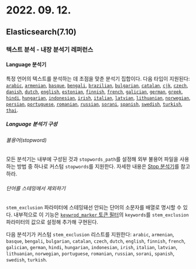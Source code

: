 # 2022. 09. 12.

## Elasticsearch(7.10)

### 텍스트 분석 - 내장 분석기 레퍼런스

#### Language 분석기

특정 언어의 텍스트를 분석하는 데 초점을 맞춘 분석기 집합이다. 다음 타입이 지원된다: [`arabic`](https://www.elastic.co/guide/en/elasticsearch/reference/7.10/analysis-lang-analyzer.html#arabic-analyzer), [`armenian`](https://www.elastic.co/guide/en/elasticsearch/reference/7.10/analysis-lang-analyzer.html#armenian-analyzer), [`basque`](https://www.elastic.co/guide/en/elasticsearch/reference/7.10/analysis-lang-analyzer.html#basque-analyzer), [`bengali`](https://www.elastic.co/guide/en/elasticsearch/reference/7.10/analysis-lang-analyzer.html#bengali-analyzer), [`brazilian`](https://www.elastic.co/guide/en/elasticsearch/reference/7.10/analysis-lang-analyzer.html#brazilian-analyzer), [`bulgarian`](https://www.elastic.co/guide/en/elasticsearch/reference/7.10/analysis-lang-analyzer.html#bulgarian-analyzer), [`catalan`](https://www.elastic.co/guide/en/elasticsearch/reference/7.10/analysis-lang-analyzer.html#catalan-analyzer), [`cjk`](https://www.elastic.co/guide/en/elasticsearch/reference/7.10/analysis-lang-analyzer.html#cjk-analyzer), [`czech`](https://www.elastic.co/guide/en/elasticsearch/reference/7.10/analysis-lang-analyzer.html#czech-analyzer), [`danish`](https://www.elastic.co/guide/en/elasticsearch/reference/7.10/analysis-lang-analyzer.html#danish-analyzer), [`dutch`](https://www.elastic.co/guide/en/elasticsearch/reference/7.10/analysis-lang-analyzer.html#dutch-analyzer), [`english`](https://www.elastic.co/guide/en/elasticsearch/reference/7.10/analysis-lang-analyzer.html#english-analyzer), [`estonian`](https://www.elastic.co/guide/en/elasticsearch/reference/7.10/analysis-lang-analyzer.html#estonian-analyzer), [`finnish`](https://www.elastic.co/guide/en/elasticsearch/reference/7.10/analysis-lang-analyzer.html#finnish-analyzer), [`french`](https://www.elastic.co/guide/en/elasticsearch/reference/7.10/analysis-lang-analyzer.html#french-analyzer), [`galician`](https://www.elastic.co/guide/en/elasticsearch/reference/7.10/analysis-lang-analyzer.html#galician-analyzer), [`german`](https://www.elastic.co/guide/en/elasticsearch/reference/7.10/analysis-lang-analyzer.html#german-analyzer), [`greek`](https://www.elastic.co/guide/en/elasticsearch/reference/7.10/analysis-lang-analyzer.html#greek-analyzer), [`hindi`](https://www.elastic.co/guide/en/elasticsearch/reference/7.10/analysis-lang-analyzer.html#hindi-analyzer), [`hungarian`](https://www.elastic.co/guide/en/elasticsearch/reference/7.10/analysis-lang-analyzer.html#hungarian-analyzer), [`indonesian`](https://www.elastic.co/guide/en/elasticsearch/reference/7.10/analysis-lang-analyzer.html#indonesian-analyzer), [`irish`](https://www.elastic.co/guide/en/elasticsearch/reference/7.10/analysis-lang-analyzer.html#irish-analyzer), [`italian`](https://www.elastic.co/guide/en/elasticsearch/reference/7.10/analysis-lang-analyzer.html#italian-analyzer), [`latvian`](https://www.elastic.co/guide/en/elasticsearch/reference/7.10/analysis-lang-analyzer.html#latvian-analyzer), [`lithuanian`](https://www.elastic.co/guide/en/elasticsearch/reference/7.10/analysis-lang-analyzer.html#lithuanian-analyzer), [`norwegian`](https://www.elastic.co/guide/en/elasticsearch/reference/7.10/analysis-lang-analyzer.html#norwegian-analyzer), [`persian`](https://www.elastic.co/guide/en/elasticsearch/reference/7.10/analysis-lang-analyzer.html#persian-analyzer), [`portuguese`](https://www.elastic.co/guide/en/elasticsearch/reference/7.10/analysis-lang-analyzer.html#portuguese-analyzer), [`romanian`](https://www.elastic.co/guide/en/elasticsearch/reference/7.10/analysis-lang-analyzer.html#romanian-analyzer), [`russian`](https://www.elastic.co/guide/en/elasticsearch/reference/7.10/analysis-lang-analyzer.html#russian-analyzer), [`sorani`](https://www.elastic.co/guide/en/elasticsearch/reference/7.10/analysis-lang-analyzer.html#sorani-analyzer), [`spanish`](https://www.elastic.co/guide/en/elasticsearch/reference/7.10/analysis-lang-analyzer.html#spanish-analyzer), [`swedish`](https://www.elastic.co/guide/en/elasticsearch/reference/7.10/analysis-lang-analyzer.html#swedish-analyzer), [`turkish`](https://www.elastic.co/guide/en/elasticsearch/reference/7.10/analysis-lang-analyzer.html#turkish-analyzer), [`thai`](https://www.elastic.co/guide/en/elasticsearch/reference/7.10/analysis-lang-analyzer.html#thai-analyzer).

##### Language 분석기 구성

###### 불용어(stopword)

모든 분석기는 내부에 구성된 것과 `stopwords_path`를 설정해 외부 불용어 파일을 사용하는 방법 중 하나로 커스텀 `stopwords`를 지원한다. 자세한 내용은 [Stop 분석기][stop-analyzer]를 참고하라.

###### 단어를 스테밍에서 제외하기

`stem_exclusion` 파라미터에 스테밍돼선 안되는 단어의 소문자를 배열로 명시할 수 있다. 내부적으로 이 기능은 [`keywrod_marker` 토큰 필터][keyword-marker-token-filter]의 `keywords`를 `stem_exclusion` 파라미터의 값으로 설정해 추가해 구현된다.

다음 분석기가 커스텀 `stem_exclusion` 리스트를 지원한다: `arabic`, `armenian`, `basque`, `bengali`, `bulgarian`, `catalan`, `czech`, `dutch`, `english`, `finnish`, `french`, `galician`, `german`, `hindi`, `hungarian`, `indonesian`, `irish`, `italian`, `latvian`, `lithuanian`, `norwegian`, `portuguese`, `romanian`, `russian`, `sorani`, `spanish`, `swedish`, `turkish`.



[stop-analyzer]: https://www.elastic.co/guide/en/elasticsearch/reference/7.10/analysis-stop-analyzer.html
[keyword-marker-token-filter]: https://www.elastic.co/guide/en/elasticsearch/reference/7.10/analysis-keyword-marker-tokenfilter.html